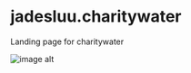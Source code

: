 # jadesluu.charitywater
Landing page for charitywater

![image alt]([image.png](https://github.com/jluu10/jadesluu.charitywater/blob/2f7a7f3e25ff7502423fdd7aef0086fdf90dc918/charitywater_logo_horizontal_BlackText%20(1).png))
